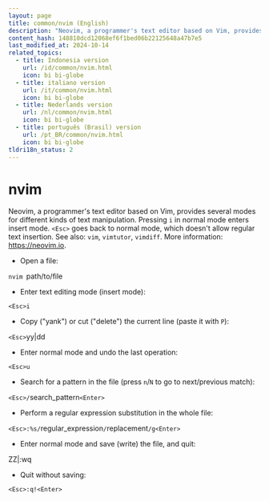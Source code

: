 ```yaml
---
layout: page
title: common/nvim (English)
description: "Neovim, a programmer's text editor based on Vim, provides several modes for different kinds of text manipulation."
content_hash: 148810dcd12068ef6f1bed06b22125648a47b7e5
last_modified_at: 2024-10-14
related_topics:
  - title: Indonesia version
    url: /id/common/nvim.html
    icon: bi bi-globe
  - title: italiano version
    url: /it/common/nvim.html
    icon: bi bi-globe
  - title: Nederlands version
    url: /nl/common/nvim.html
    icon: bi bi-globe
  - title: português (Brasil) version
    url: /pt_BR/common/nvim.html
    icon: bi bi-globe
tldri18n_status: 2
---
```

# nvim

Neovim, a programmer's text editor based on Vim, provides several modes for different kinds of text manipulation.
Pressing `i` in normal mode enters insert mode. `<Esc>` goes back to normal mode, which doesn't allow regular text insertion.
See also: `vim`, `vimtutor`, `vimdiff`.
More information: <https://neovim.io>.

- Open a file:

`nvim `<span class="tldr-var badge badge-pill bg-dark-lm bg-white-dm text-white-lm text-dark-dm font-weight-bold">path/to/file</span>

- Enter text editing mode (insert mode):

`<Esc>i`

- Copy ("yank") or cut ("delete") the current line (paste it with `P`):

`<Esc>`<span class="tldr-var badge badge-pill bg-dark-lm bg-white-dm text-white-lm text-dark-dm font-weight-bold">yy|dd</span>

- Enter normal mode and undo the last operation:

`<Esc>u`

- Search for a pattern in the file (press `n`/`N` to go to next/previous match):

`<Esc>/`<span class="tldr-var badge badge-pill bg-dark-lm bg-white-dm text-white-lm text-dark-dm font-weight-bold">search_pattern</span>`<Enter>`

- Perform a regular expression substitution in the whole file:

`<Esc>:%s/`<span class="tldr-var badge badge-pill bg-dark-lm bg-white-dm text-white-lm text-dark-dm font-weight-bold">regular_expression</span>`/`<span class="tldr-var badge badge-pill bg-dark-lm bg-white-dm text-white-lm text-dark-dm font-weight-bold">replacement</span>`/g<Enter>`

- Enter normal mode and save (write) the file, and quit:

<span class="tldr-var badge badge-pill bg-dark-lm bg-white-dm text-white-lm text-dark-dm font-weight-bold"><Esc>ZZ|<Esc>:wq<Enter></span>

- Quit without saving:

`<Esc>:q!<Enter>`
